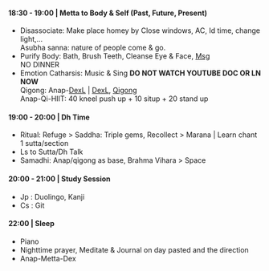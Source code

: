 #### 18:30 - 19:00 | **Metta** to Body & Self (Past, Future, Present)
+ Disassociate: Make place homey by Close windows, AC, Id time, change light,...  <br/>
  Asubha sanna: nature of people come & go.
+ Purify Body: Bath, Brush Teeth, Cleanse Eye & Face, [Msg](https://github.com/ThanhNguyen24590/Body/blob/main/00.Msg.md) <br/>
  NO DINNER
+ Emotion Catharsis: Music & Sing **DO NOT WATCH YOUTUBE DOC OR LN NOW**  <br/>
  Qigong: Anap-[DexL](https://github.com/ThanhNguyen24590/Body/blob/main/1.1.DexL.md) | [DexL](https://github.com/ThanhNguyen24590/Body/blob/main/1.2.Dex.md), [Qigong](https://github.com/ThanhNguyen24590/Body/blob/main/2.1.Exc_Qi_5-Animalls.md)  <br/>
  Anap-Qi-HIIT: 40 kneel push up + 10 situp + 20 stand up
#### 19:00 - 20:00 | Dh Time
+ Ritual: Refuge > Saddha: Triple gems, Recollect > Marana | Learn chant 1 sutta/section
+ Ls to Sutta/Dh Talk
+ Samadhi: Anap/qigong as base, Brahma Vihara > Space
#### 20:00 - 21:00 | Study Session
+ Jp : Duolingo, Kanji
+ Cs : Git
#### 22:00 | Sleep
+ Piano
+ Nighttime prayer, Meditate & Journal on day pasted and the direction
+ Anap-Metta-Dex

